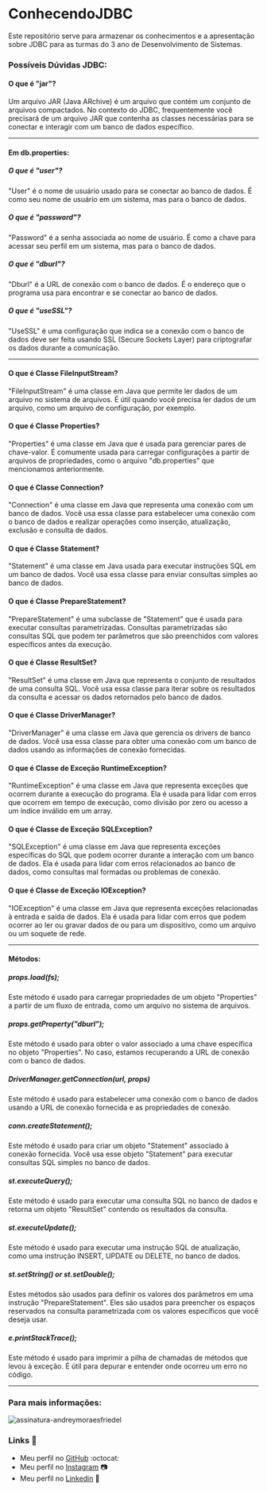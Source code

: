# ConhecendoJDBC
Este repositório serve para armazenar os conhecimentos e a apresentação sobre JDBC para as turmas do 3 ano de Desenvolvimento de Sistemas.

### Possíveis Dúvidas JDBC:

#### O que é "jar"?

Um arquivo JAR (Java ARchive) é um arquivo que contém um conjunto de arquivos compactados. No contexto do JDBC, frequentemente você precisará de um arquivo JAR que contenha as classes necessárias para se conectar e interagir com um banco de dados específico.

---

#### Em db.properties:

##### O que é "user"?

"User" é o nome de usuário usado para se conectar ao banco de dados. É como seu nome de usuário em um sistema, mas para o banco de dados.

##### O que é "password"?

"Password" é a senha associada ao nome de usuário. É como a chave para acessar seu perfil em um sistema, mas para o banco de dados.

##### O que é "dburl"?

"Dburl" é a URL de conexão com o banco de dados. É o endereço que o programa usa para encontrar e se conectar ao banco de dados.

##### O que é "useSSL"?

"UseSSL" é uma configuração que indica se a conexão com o banco de dados deve ser feita usando SSL (Secure Sockets Layer) para criptografar os dados durante a comunicação.

---

#### O que é Classe FileInputStream?

"FileInputStream" é uma classe em Java que permite ler dados de um arquivo no sistema de arquivos. É útil quando você precisa ler dados de um arquivo, como um arquivo de configuração, por exemplo.

#### O que é Classe Properties?

"Properties" é uma classe em Java que é usada para gerenciar pares de chave-valor. É comumente usada para carregar configurações a partir de arquivos de propriedades, como o arquivo "db.properties" que mencionamos anteriormente.

#### O que é Classe Connection?

"Connection" é uma classe em Java que representa uma conexão com um banco de dados. Você usa essa classe para estabelecer uma conexão com o banco de dados e realizar operações como inserção, atualização, exclusão e consulta de dados.

#### O que é Classe Statement?

"Statement" é uma classe em Java usada para executar instruções SQL em um banco de dados. Você usa essa classe para enviar consultas simples ao banco de dados.

#### O que é Classe PrepareStatement?

"PrepareStatement" é uma subclasse de "Statement" que é usada para executar consultas parametrizadas. Consultas parametrizadas são consultas SQL que podem ter parâmetros que são preenchidos com valores específicos antes da execução.

#### O que é Classe ResultSet?

"ResultSet" é uma classe em Java que representa o conjunto de resultados de uma consulta SQL. Você usa essa classe para iterar sobre os resultados da consulta e acessar os dados retornados pelo banco de dados.

#### O que é Classe DriverManager?

"DriverManager" é uma classe em Java que gerencia os drivers de banco de dados. Você usa essa classe para obter uma conexão com um banco de dados usando as informações de conexão fornecidas.

#### O que é Classe de Exceção RuntimeException?

"RuntimeException" é uma classe em Java que representa exceções que ocorrem durante a execução do programa. Ela é usada para lidar com erros que ocorrem em tempo de execução, como divisão por zero ou acesso a um índice inválido em um array.

#### O que é Classe de Exceção SQLException?

"SQLException" é uma classe em Java que representa exceções específicas do SQL que podem ocorrer durante a interação com um banco de dados. Ela é usada para lidar com erros relacionados ao banco de dados, como consultas mal formadas ou problemas de conexão.

#### O que é Classe de Exceção IOException?

"IOException" é uma classe em Java que representa exceções relacionadas à entrada e saída de dados. Ela é usada para lidar com erros que podem ocorrer ao ler ou gravar dados de ou para um dispositivo, como um arquivo ou um soquete de rede.

---

#### Métodos:

##### props.load(fs);

Este método é usado para carregar propriedades de um objeto "Properties" a partir de um fluxo de entrada, como um arquivo no sistema de arquivos.

##### props.getProperty("dburl");

Este método é usado para obter o valor associado a uma chave específica no objeto "Properties". No caso, estamos recuperando a URL de conexão com o banco de dados.

##### DriverManager.getConnection(url, props)

Este método é usado para estabelecer uma conexão com o banco de dados usando a URL de conexão fornecida e as propriedades de conexão.

##### conn.createStatement();

Este método é usado para criar um objeto "Statement" associado à conexão fornecida. Você usa esse objeto "Statement" para executar consultas SQL simples no banco de dados.

##### st.executeQuery();

Este método é usado para executar uma consulta SQL no banco de dados e retorna um objeto "ResultSet" contendo os resultados da consulta.

##### st.executeUpdate();

Este método é usado para executar uma instrução SQL de atualização, como uma instrução INSERT, UPDATE ou DELETE, no banco de dados.

##### st.setString() or st.setDouble();

Estes métodos são usados para definir os valores dos parâmetros em uma instrução "PrepareStatement". Eles são usados para preencher os espaços reservados na consulta parametrizada com os valores específicos que você deseja usar.

##### e.printStackTrace();

Este método é usado para imprimir a pilha de chamadas de métodos que levou à exceção. É útil para depurar e entender onde ocorreu um erro no código.

---

### Para mais informações:

![assinatura-andreymoraesfriedel](https://github.com/AndreyMoraesFriedel/CursosHTML-CSS-JS/assets/134893056/2fc3ec5d-484b-4034-b20c-b9efa5c0d791)

### **Links** :link:
* Meu perfil no [GitHub](https://github.com/AndreyMoraesFriedel) :octocat:
* Meu perfil no [Instagram](https://www.instagram.com/_moraes_sc/?hl=enl) :camera:
* Meu perfil no [Linkedin](https://www.linkedin.com/in/andrey-moraes/l) :briefcase:
